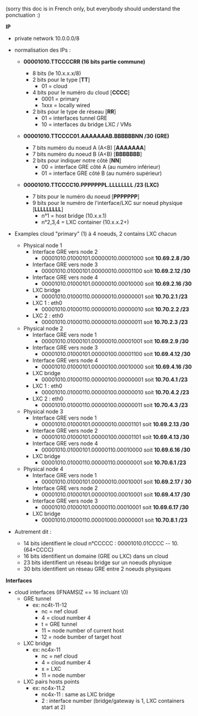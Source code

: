 
(sorry this doc is in French only, but everybody should understand the ponctuation :)

**IP**
  * private network 10.0.0.0/8
  * normalisation des IPs : 
    * **00001010.TTCCCCRR (16 bits partie commune)**
      * 8 bits (le 10.x.x.x/8)
      * 2 bits pour le type [**TT**]
        * 01 = cloud
      * 4 bits pour le numéro du cloud [**CCCC**]
        * 0001 = primary
        * 1xxx = locally wired
      * 2 bits pour le type de réseau [**RR**]
        * 01 = interfaces tunnel GRE
        * 10 = interfaces du bridge LXC / VMs
    * **00001010.TTCCCC01.AAAAAAAB.BBBBBBNN /30 (GRE)**
      * 7 bits numéro du noeud A (A<B) [**AAAAAAA**]
      * 7 bits numéro du noeud B (A<B) [**BBBBBBB**]
      * 2 bits pour indiquer notre côté [**NN**]
        * 00 = interface GRE côté A (au numéro inférieur)
        * 01 = interface GRE côté B (au numéro supérieur)

    * **00001010.TTCCCC10.PPPPPPPL.LLLLLLLL /23 (LXC)**
      * 7 bits pour le numéro du noeud [**PPPPPPP**]
      * 9 bits pour le numéro de l'interface/LXC sur noeud physique [**LLLLLLLLL**]
        * n°1 = host bridge (10.x.x.1)
        * n°2,3,4 =  LXC container (10.x.x.2+)

  * Examples cloud "primary" (1) à 4 noeuds, 2 contains LXC chacun
    * Physical node 1
      * Interface GRE vers node 2
        * 00001010.01000101.00000010.00001000 soit **10.69.2.8 /30**
      * Interface GRE vers node 3
        * 00001010.01000101.00000010.00001100 soit **10.69.2.12 /30**
      * Interface GRE vers node 4
        * 00001010.01000101.00000010.00010000 soit **10.69.2.16 /30**
      * LXC bridge
        * 00001010.01000110.00000010.00000001 soit **10.70.2.1 /23**
      * LXC 1 : eth0
        * 00001010.01000110.00000010.00000010 soit **10.70.2.2 /23**
      * LXC 2 : eth0
        * 00001010.01000110.00000010.00000011 soit **10.70.2.3 /23**
    * Physical node 2
      * Interface GRE vers node 1
        * 00001010.01000101.00000010.00001001 soit **10.69.2.9 /30**
      * Interface GRE vers node 3
        * 00001010.01000101.00000100.00001100 soit **10.69.4.12 /30**
      * Interface GRE vers node 4
        * 00001010.01000101.00000100.00010000 soit **10.69.4.16 /30**
      * LXC bridge
        * 00001010.01000110.00000100.00000001 soit **10.70.4.1 /23**
      * LXC 1 : eth0
        * 00001010.01000110.00000100.00000010 soit **10.70.4.2 /23**
      * LXC 2 : eth0
        * 00001010.01000110.00000100.00000011 soit **10.70.4.3 /23**
    * Physical node 3
      * Interface GRE vers node 1
        * 00001010.01000101.00000010.00001101 soit **10.69.2.13 /30**
      * Interface GRE vers node 2
        * 00001010.01000101.00000100.00001101 soit **10.69.4.13 /30**
      * Interface GRE vers node 4
        * 00001010.01000101.00000110.00010000 soit **10.69.6.16 /30**
      * LXC bridge
        * 00001010.01000110.00000110.00000001 soit **10.70.6.1 /23**
    * Physical node 4
      * Interface GRE vers node 1
        * 00001010.01000101.00000010.00010001 soit **10.69.2.17 / 30**
      * Interface GRE vers node 2
        * 00001010.01000101.00000100.00010001 soit **10.69.4.17 /30**
      * Interface GRE vers node 3
        * 00001010.01000101.00000110.00010001 soit **10.69.6.17 /30**
      * LXC bridge
        * 00001010.01000110.00001000.00000001 soit **10.70.8.1 /23**

  * Autrement dit :
    * 14 bits identifient le cloud n°CCCCC : 00001010.01CCCC -- 10.{64+CCCC}
    * 16 bits identifient un domaine (GRE ou LXC) dans un cloud
    * 23 bits identifient un réseau bridge sur un noeuds physique
    * 30 bits identifient un réseau GRE entre 2 noeuds physiques

**Interfaces**
  * cloud interfaces (IFNAMSIZ == 16 incluant \0)
    * GRE tunnel
      * ex: nc4t-11-12
        * nc = nef cloud
        * 4 = cloud number 4
        * t = GRE tunnel
        * 11 = node number of current host
        * 12 = node bumber of target host
    * LXC bridge
      * ex: nc4x-11
        * nc = nef cloud
        * 4 = cloud number 4
        * x = LXC
        * 11 = node number
    * LXC pairs hosts points
      * ex: nc4x-11.2
        * nc4x-11 : same as LXC bridge
        * 2 : interface number (bridge/gateway is 1, LXC containers start at 2)
